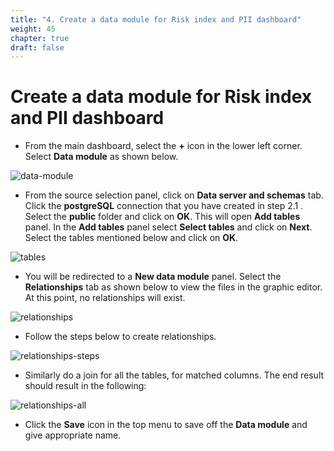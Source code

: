 ```yaml
---
title: "4. Create a data module for Risk index and PII dashboard"
weight: 45
chapter: true
draft: false
---
```


# Create a data module for Risk index and PII dashboard

* From the main dashboard, select the **+** icon in the lower left corner. Select **Data module** as shown below. 

![data-module](/images/40_visualization_and_insights_lab/data-module.png?classes=shadow)

* From the source selection panel, click on **Data server and schemas** tab. Click the **postgreSQL** connection that you have created in step 2.1 . Select the **public** folder and click on **OK**. This will open **Add tables** panel. In the **Add tables** panel select **Select tables** and click on **Next**. Select the tables mentioned below and click on **OK**.

![tables](/images/40_visualization_and_insights_lab/tables.png?classes=shadow) 

* You will be redirected to a **New data module** panel. Select the **Relationships** tab as shown below to view the files in the graphic editor. At this point, no relationships will exist.

![relationships](/images/40_visualization_and_insights_lab/relationships.png?classes=shadow) 

* Follow the steps below to create relationships.

![relationships-steps](/images/40_visualization_and_insights_lab/relationships-steps.gif) 

* Similarly do a join for all the tables, for matched columns. The end result should result in the following:

![relationships-all](/images/40_visualization_and_insights_lab/relationships-all.png?classes=shadow) 

* Click the **Save** icon in the top menu to save off the **Data module** and give appropriate name.
